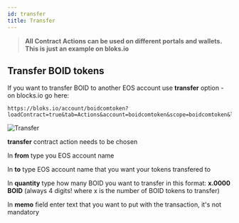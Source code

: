 ```yaml
---
id: transfer
title: Transfer
---
```

>**All Contract Actions can be used on different portals and wallets. This is just an example on bloks.io**

## Transfer BOID tokens

If you want to transfer BOID to another EOS account use **transfer** option - on blocks.io go here:
```
https://bloks.io/account/boidcomtoken?loadContract=true&tab=Actions&account=boidcomtoken&scope=boidcomtoken&limit=100&table=stakes&action=transfer
```
![Transfer](/img/transfer.png "Transfer BOID")

**transfer** contract action needs to be chosen

In **from** type you EOS account name

In **to** type EOS account name that you want your tokens transfered to

In **quantity** type how many BOID you want to transfer in this format: **x.0000 BOID** (always 4 digits! where x is the number of BOID tokens to transfer)

In **memo** field enter text that you want to put with the transaction, it's not mandatory